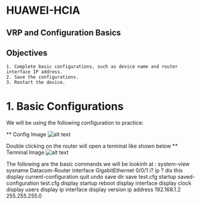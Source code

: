 # HUAWEI-HCIA

## VRP and Configuration Basics
## Objectives
    1. Complete basic configurations, such as device name and router interface IP address.
    2. Save the configurations.
    3. Restart the device.

# 1. Basic Configurations
We will be using the following configuration to practice:

** Config Image
![alt text](http://url/to/img.png)

Double clicking on the router will open a terminal like shown below
** Terminal Image
![alt text](http://url/to/img.png)

The following are the basic commands we will be lookinh at : 
system-view
sysname Datacom-Router
interface GigabitEthernet 0/0/1
i?
ip ?
dis this
display current-configuration
quit
undo
save
dir
save test.cfg
startup saved-configuration test.cfg
display startup
reboot 
display interface
display clock
display users
display ip interface
display version
ip address 192.168.1.2 255.255.255.0


